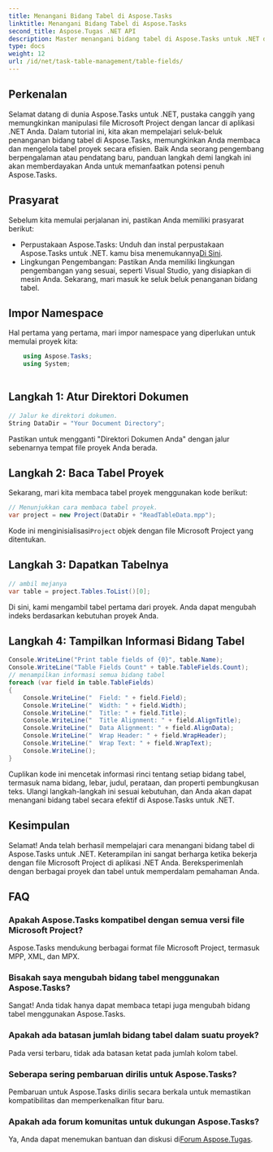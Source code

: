 ```yaml
---
title: Menangani Bidang Tabel di Aspose.Tasks
linktitle: Menangani Bidang Tabel di Aspose.Tasks
second_title: Aspose.Tugas .NET API
description: Master menangani bidang tabel di Aspose.Tasks untuk .NET dengan tutorial komprehensif ini. Belajar membaca, menampilkan, dan memodifikasi tabel proyek dengan mudah.
type: docs
weight: 12
url: /id/net/task-table-management/table-fields/
---
```

## Perkenalan
Selamat datang di dunia Aspose.Tasks untuk .NET, pustaka canggih yang memungkinkan manipulasi file Microsoft Project dengan lancar di aplikasi .NET Anda. Dalam tutorial ini, kita akan mempelajari seluk-beluk penanganan bidang tabel di Aspose.Tasks, memungkinkan Anda membaca dan mengelola tabel proyek secara efisien. Baik Anda seorang pengembang berpengalaman atau pendatang baru, panduan langkah demi langkah ini akan memberdayakan Anda untuk memanfaatkan potensi penuh Aspose.Tasks.
## Prasyarat
Sebelum kita memulai perjalanan ini, pastikan Anda memiliki prasyarat berikut:
-  Perpustakaan Aspose.Tasks: Unduh dan instal perpustakaan Aspose.Tasks untuk .NET. kamu bisa menemukannya[Di Sini](https://releases.aspose.com/tasks/net/).
- Lingkungan Pengembangan: Pastikan Anda memiliki lingkungan pengembangan yang sesuai, seperti Visual Studio, yang disiapkan di mesin Anda.
Sekarang, mari masuk ke seluk beluk penanganan bidang tabel.
## Impor Namespace
Hal pertama yang pertama, mari impor namespace yang diperlukan untuk memulai proyek kita:
```csharp
    using Aspose.Tasks;
    using System;
    
```
## Langkah 1: Atur Direktori Dokumen
```csharp
// Jalur ke direktori dokumen.
String DataDir = "Your Document Directory";
```
Pastikan untuk mengganti "Direktori Dokumen Anda" dengan jalur sebenarnya tempat file proyek Anda berada.
## Langkah 2: Baca Tabel Proyek
Sekarang, mari kita membaca tabel proyek menggunakan kode berikut:
```csharp
// Menunjukkan cara membaca tabel proyek.
var project = new Project(DataDir + "ReadTableData.mpp");
```
 Kode ini menginisialisasi`Project` objek dengan file Microsoft Project yang ditentukan.
## Langkah 3: Dapatkan Tabelnya
```csharp
// ambil mejanya
var table = project.Tables.ToList()[0];
```
Di sini, kami mengambil tabel pertama dari proyek. Anda dapat mengubah indeks berdasarkan kebutuhan proyek Anda.
## Langkah 4: Tampilkan Informasi Bidang Tabel
```csharp
Console.WriteLine("Print table fields of {0}", table.Name);
Console.WriteLine("Table Fields Count" + table.TableFields.Count);
// menampilkan informasi semua bidang tabel
foreach (var field in table.TableFields)
{
    Console.WriteLine("  Field: " + field.Field);
    Console.WriteLine("  Width: " + field.Width);
    Console.WriteLine("  Title: " + field.Title);
    Console.WriteLine("  Title Alignment: " + field.AlignTitle);
    Console.WriteLine("  Data Alignment: " + field.AlignData);
    Console.WriteLine("  Wrap Header: " + field.WrapHeader);
    Console.WriteLine("  Wrap Text: " + field.WrapText);
    Console.WriteLine();
}
```
Cuplikan kode ini mencetak informasi rinci tentang setiap bidang tabel, termasuk nama bidang, lebar, judul, perataan, dan properti pembungkusan teks.
Ulangi langkah-langkah ini sesuai kebutuhan, dan Anda akan dapat menangani bidang tabel secara efektif di Aspose.Tasks untuk .NET.
## Kesimpulan
Selamat! Anda telah berhasil mempelajari cara menangani bidang tabel di Aspose.Tasks untuk .NET. Keterampilan ini sangat berharga ketika bekerja dengan file Microsoft Project di aplikasi .NET Anda. Bereksperimenlah dengan berbagai proyek dan tabel untuk memperdalam pemahaman Anda.
## FAQ
### Apakah Aspose.Tasks kompatibel dengan semua versi file Microsoft Project?
Aspose.Tasks mendukung berbagai format file Microsoft Project, termasuk MPP, XML, dan MPX.
### Bisakah saya mengubah bidang tabel menggunakan Aspose.Tasks?
Sangat! Anda tidak hanya dapat membaca tetapi juga mengubah bidang tabel menggunakan Aspose.Tasks.
### Apakah ada batasan jumlah bidang tabel dalam suatu proyek?
Pada versi terbaru, tidak ada batasan ketat pada jumlah kolom tabel.
### Seberapa sering pembaruan dirilis untuk Aspose.Tasks?
Pembaruan untuk Aspose.Tasks dirilis secara berkala untuk memastikan kompatibilitas dan memperkenalkan fitur baru.
### Apakah ada forum komunitas untuk dukungan Aspose.Tasks?
Ya, Anda dapat menemukan bantuan dan diskusi di[Forum Aspose.Tugas](https://forum.aspose.com/c/tasks/15).